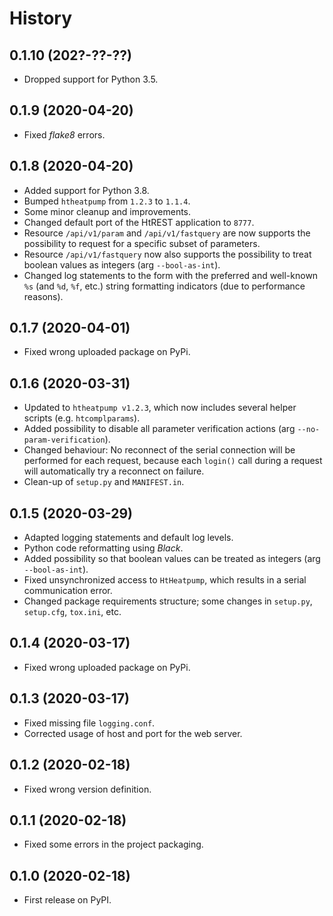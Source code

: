 # History

## 0.1.10 (202?-??-??)

* Dropped support for Python 3.5.

## 0.1.9 (2020-04-20)

* Fixed *flake8* errors.

## 0.1.8 (2020-04-20)

* Added support for Python 3.8.
* Bumped `htheatpump` from `1.2.3` to `1.1.4`.
* Some minor cleanup and improvements.
* Changed default port of the HtREST application to `8777`.
* Resource `/api/v1/param` and `/api/v1/fastquery` are now supports the possibility to request
  for a specific subset of parameters.
* Resource `/api/v1/fastquery` now also supports the possibility to treat boolean values as
  integers (arg `--bool-as-int`).
* Changed log statements to the form with the preferred and well-known `%s` (and `%d`, `%f`, etc.)
  string formatting indicators (due to performance reasons).

## 0.1.7 (2020-04-01)

* Fixed wrong uploaded package on PyPi.

## 0.1.6 (2020-03-31)

* Updated to `htheatpump v1.2.3`, which now includes several helper scripts (e.g. `htcomplparams`).
* Added possibility to disable all parameter verification actions (arg `--no-param-verification`).
* Changed behaviour: No reconnect of the serial connection will be performed for each request,
  because each `login()` call during a request will automatically try a reconnect on failure.
* Clean-up of `setup.py` and `MANIFEST.in`.

## 0.1.5 (2020-03-29)

* Adapted logging statements and default log levels.
* Python code reformatting using *Black*.
* Added possibility so that boolean values can be treated as integers (arg `--bool-as-int`).
* Fixed unsynchronized access to `HtHeatpump`, which results in a serial communication error.
* Changed package requirements structure; some changes in `setup.py`, `setup.cfg`, `tox.ini`, etc.

## 0.1.4 (2020-03-17)

* Fixed wrong uploaded package on PyPi.

## 0.1.3 (2020-03-17)

* Fixed missing file `logging.conf`.
* Corrected usage of host and port for the web server.

## 0.1.2 (2020-02-18)

* Fixed wrong version definition.

## 0.1.1 (2020-02-18)

* Fixed some errors in the project packaging.

## 0.1.0 (2020-02-18)

* First release on PyPI.
